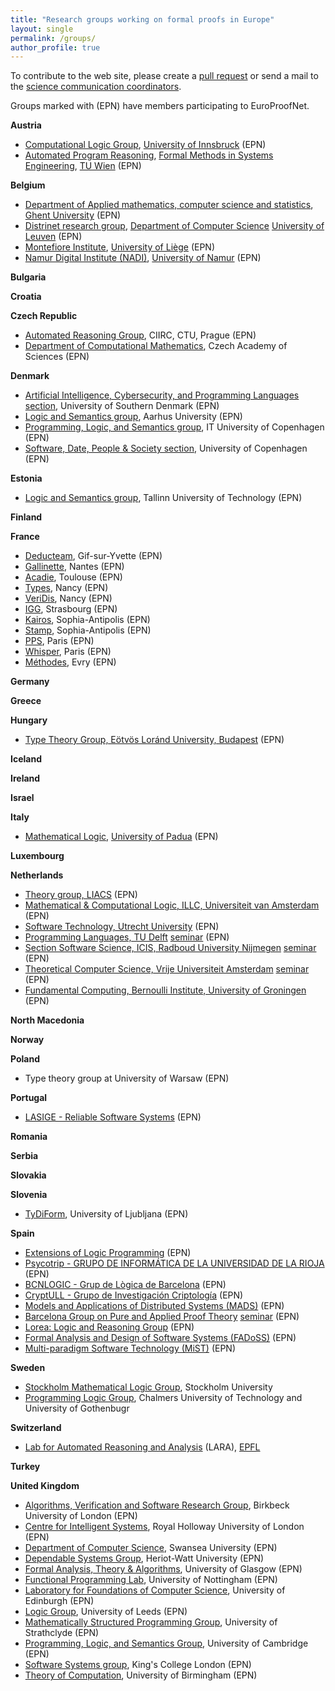 ```yaml
---
title: "Research groups working on formal proofs in Europe"
layout: single
permalink: /groups/
author_profile: true
---
```


To contribute to the web site, please create a [pull request](https://github.com/EuroProofNet/europroofnet.github.io) or send a mail to the [science communication coordinators](../contact).

Groups marked with (EPN) have members participating to EuroProofNet.

**Austria**

- [Computational Logic Group](http://cl-informatik.uibk.ac.at/), [University of Innsbruck](https://www.uibk.ac.at/) (EPN)
- [Automated Program Reasoning](http://apre-group.at/), [Formal Methods in Systems Engineering](https://forsyte.at/), [TU Wien](https://www.tuwien.at/) (EPN)

**Belgium**

- [Department of Applied mathematics, computer science and statistics](https://www.ugent.be/we/twist/en), [Ghent University](https://www.ugent.be/en) (EPN)
- [Distrinet research group](https://distrinet.cs.kuleuven.be/), [Department of Computer Science](https://wms.cs.kuleuven.be/cs/english) [University of Leuven](https://www.kuleuven.be/english/) (EPN)
- [Montefiore Institute](https://www.montefiore.uliege.be/), [University of Liège](https://www.uliege.be/) (EPN)
- [Namur Digital Institute (NADI)](https://nadi.unamur.be/), [University of Namur](https://www.unamur.be/en) (EPN)

**Bulgaria**

**Croatia**

**Czech Republic**

- [Automated Reasoning Group](http://arg.ciirc.cvut.cz), CIIRC, CTU, Prague (EPN)
- [Department of Computational Mathematics](https://www.cs.cas.cz/computational-mathematics/en), Czech Academy of Sciences (EPN)

**Denmark**

- [Artificial Intelligence, Cybersecurity, and Programming Languages section](https://acp.sdu.dk), University of Southern Denmark (EPN)
- [Logic and Semantics group](https://logsem.github.io), Aarhus University (EPN)
- [Programming, Logic, and Semantics group](https://pls.itu.dk), IT University of Copenhagen (EPN)
- [Software, Date, People & Society section](https://di.ku.dk/english/research/sdps/), University of Copenhagen (EPN)

**Estonia**

- [Logic and Semantics group](https://cs.ioc.ee/lsg/), Tallinn University of Technology (EPN)

**Finland**

**France**

- [Deducteam](https://deducteam.gitlabpages.inria.fr/), Gif-sur-Yvette (EPN)
- [Gallinette](https://gallinette.gitlabpages.inria.fr/website/), Nantes (EPN)
- [Acadie](https://www.irit.fr/departement/fiabilite-des-systemes-et-des-logiciels/equipe-acadie/), Toulouse (EPN)
- [Types](https://members.loria.fr/DGalmiche/files/TYPES.html), Nancy (EPN)
- [VeriDis](https://team.inria.fr/veridis/), Nancy (EPN)
- [IGG](https://igg.icube.unistra.fr/en/index.php/Main_Page), Strasbourg (EPN)
- [Kairos](https://team.inria.fr/kairos/), Sophia-Antipolis (EPN)
- [Stamp](https://team.inria.fr/stamp/), Sophia-Antipolis (EPN)
- [PPS](https://www.irif.fr/poles/pps/index), Paris (EPN)
- [Whisper](https://team.inria.fr/whisper/), Paris (EPN)
- [Méthodes](https://samovar.telecom-sudparis.eu/spip.php?rubrique128), Evry (EPN)

**Germany**

**Greece**

**Hungary**

- [Type Theory Group, Eötvös Loránd University, Budapest](https://bitbucket.org/akaposi/tipuselmelet) (EPN)

**Iceland**

**Ireland**

**Israel**

**Italy**

- [Mathematical Logic](https://www.math.unipd.it/en/research/research-areas/mathematics/mathematical-logic/), [University of Padua](https://www.unipd.it/en/) (EPN)

**Luxembourg**

**Netherlands**

- [Theory group, LIACS](https://www.universiteitleiden.nl/en/science/computer-science/theory) (EPN)
- [Mathematical & Computational Logic, ILLC, Universiteit van Amsterdam](https://www.illc.uva.nl/Research/Research-Units/MCL/) (EPN)
- [Software Technology, Utrecht University](https://www.uu.nl/en/research/software-systems/software-technology) (EPN)
- [Programming Languages, TU Delft](http://pl.ewi.tudelft.nl/)
  [seminar](http://pl.ewi.tudelft.nl/seminar/)
  <!--[publications](http://pl.ewi.tudelft.nl/publications/)--> (EPN)
- [Section Software Science, ICIS, Radboud University Nijmegen](https://www.mbsd.cs.ru.nl/)
  [seminar](https://www.mbsd.cs.ru.nl/SWSSeminar)
  <!--[publications](https://www.mbsd.cs.ru.nl/Publications)--> (EPN)
- [Theoretical Computer Science, Vrije Universiteit Amsterdam](https://www.cs.vu.nl/~tcs/)
  [seminar](https://www.cs.vu.nl/~tcs/seminar/) (EPN)
- [Fundamental Computing, Bernoulli Institute, University of Groningen](https://www.rug.nl/research/bernoulli/groups/fundamental-computing/) (EPN)

**North Macedonia**

**Norway**

**Poland**

- Type theory group at University of Warsaw (EPN)

**Portugal**

- [LASIGE - Reliable Software Systems](https://www.lasige.pt/research-line/reliable-software-systems#info) (EPN)

**Romania**

**Serbia**

**Slovakia**

**Slovenia**

- [TyDiForm](https://tydiform.fmf.uni-lj.si), University of Ljubljana (EPN)

**Spain**

- [Extensions of Logic Programming](http://elp.webs.upv.es/)
  <!--[publications](http://elp.webs.upv.es/papers.html)--> (EPN)
- [Psycotrip - GRUPO DE INFORMÁTICA DE LA UNIVERSIDAD DE LA RIOJA](https://investigacion.unirioja.es/grupos/45/detalle)
  <!--[publications](https://investigacion.unirioja.es/grupos/45/publicaciones)--> (EPN)
- [BCNLOGIC - Grup de Lògica de Barcelona](https://www.ub.edu/web/ub/es/recerca_innovacio/recerca_a_la_UB/grups/fitxa/G/DELOGICA/index.html) (EPN)
- [CryptULL - Grupo de Investigación Criptología](http://cryptull.webs.ull.es/)
  <!--[publications](http://cryptull.webs.ull.es/publicaciones.html)--> (EPN)
- [Models and Applications of Distributed Systems (MADS)](https://investigacion.udc.es/gl/Research/Details/G000397) (EPN)
- [Barcelona Group on Pure and Applied Proof Theory](https://www.ub.edu/prooftheory/)
  [seminar](https://www.ub.edu/prooftheory/event/) (EPN)
- [Lorea: Logic and Reasoning Group](https://www.ehu.eus/es/web/lorea)
  <!--[publications](https://www.ehu.eus/es/web/lorea/ss)--> (EPN)
- [Formal Analysis and Design of Software Systems (FADoSS)](http://maude.sip.ucm.es/fadoss/) (EPN)
  <!--[publications](http://maude.sip.ucm.es/fadoss/publicaciones.html)-->
- [Multi-paradigm Software Technology (MiST)](http://personales.upv.es/gvidal/german/mist/) (EPN)

**Sweden**

- [Stockholm Mathematical Logic Group](https://logic.math.su.se/), Stockholm University
- [Programming Logic Group](https://wiki.portal.chalmers.se/cse/pmwiki.php/ProgLog/ProgLog), Chalmers University of Technology and University of Gothenbugr


**Switzerland**

- [Lab for Automated Reasoning and Analysis](https://lara.epfl.ch/) (LARA), [EPFL](https://www.epfl.ch/)

**Turkey**

**United Kingdom**

- [Algorithms, Verification and Software Research Group](https://www.dcs.bbk.ac.uk/research/research-groups/algorithms-verification-and-software/), Birkbeck University of London (EPN)
- [Centre for Intelligent Systems](https://www.royalholloway.ac.uk/research-and-teaching/departments-and-schools/computer-science/research/our-research-centres/cis/), Royal Holloway University of London (EPN)
- [Department of Computer Science](https://www.swansea.ac.uk/compsci/), Swansea University (EPN)
- [Dependable Systems Group](http://www.macs.hw.ac.uk/~dsg/wp/), Heriot-Watt University (EPN)
- [Formal Analysis, Theory & Algorithms](https://www.gla.ac.uk/schools/computing/research/researchsections/fata-section/), University of Glasgow (EPN)
- [Functional Programming Lab](https://www.nottingham.ac.uk/research/groups/fp-lab/), University of Nottingham (EPN)
- [Laboratory for Foundations of Computer Science](https://www.inf.ed.ac.uk/research/lfcs/), University of Edinburgh (EPN)
- [Logic Group](https://eps.leeds.ac.uk/maths-pure-mathematics/doc/logic), University of Leeds (EPN)
- [Mathematically Structured Programming Group](http://msp.cis.strath.ac.uk/), University of Strathclyde (EPN)
- [Programming, Logic, and Semantics Group](https://www.cl.cam.ac.uk/research/pls/index.html), University of Cambridge (EPN)
- [Software Systems group](https://www.kcl.ac.uk/research/ssy), King's College London (EPN)
- [Theory of Computation](https://www.birmingham.ac.uk/research/activity/computer-science/theory-of-computation/index.aspx), University of Birmingham (EPN)
